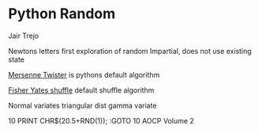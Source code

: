 Python Random
=============
Jair Trejo


Newtons letters first exploration of random
Impartial, does not use existing state

[Mersenne Twister](http://en.wikipedia.org/wiki/Mersenne_twister)
is pythons default algorithm

[Fisher Yates shuffle](http://en.wikipedia.org/wiki/Fisher–Yates_shuffle) default shuffle algorithm

Normal variates
triangular dist
gamma variate

10 PRINT CHR$(20.5+RND(1)); :GOTO 10
AOCP Volume 2
